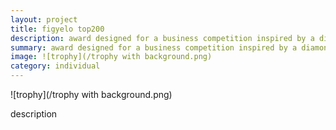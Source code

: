 ```yaml
---
layout: project
title: figyelo top200
description: award designed for a business competition inspired by a diamond and the motion of lifting up an award
summary: award designed for a business competition inspired by a diamond and the motion of lifting up an award
image: ![trophy](/trophy with background.png)
category: individual
---
```


![trophy](/trophy with background.png)

description
